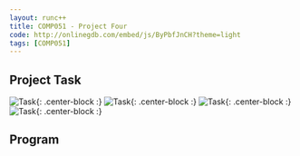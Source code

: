```yaml
---
layout: runc++
title: COMP051 - Project Four
code: http://onlinegdb.com/embed/js/ByPbfJnCH?theme=light
tags: [COMP051]
---
```


## Project Task

![Task](http://andrewjkim.me/college/COMP051/PROJECT_FOUR/1.jpg){: .center-block :}
![Task](http://andrewjkim.me/college/COMP051/PROJECT_FOUR/2.jpg){: .center-block :}
![Task](http://andrewjkim.me/college/COMP051/PROJECT_FOUR/3.jpg){: .center-block :}
![Task](http://andrewjkim.me/college/COMP051/PROJECT_FOUR/4.jpg){: .center-block :}

## Program
